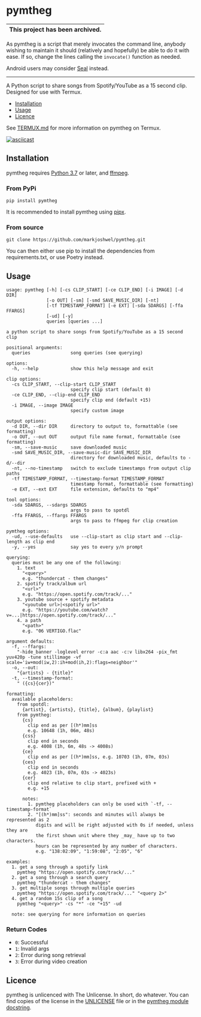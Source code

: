 # pymtheg

| This project has been archived. |
| ---- |

As pymtheg is a script that merely invocates the command line, anybody wishing to
maintain it should (relatively and hopefully) be able to do it with ease. If so,
change the lines calling the `invocate()` function as needed.

Android users may consider [Seal](https://github.com/JunkFood02/Seal) instead.

----

A Python script to share songs from Spotify/YouTube as a 15 second clip. Designed for
use with Termux.

- [Installation](#installation)
- [Usage](#usage)
- [Licence](#licence)

See [TERMUX.md](TERMUX.md) for more information on pymtheg on Termux.

[![asciicast](https://asciinema.org/a/485075.svg)](https://asciinema.org/a/485075)

## Installation

pymtheg requires [Python 3.7](https://python.org/) or later, and
[ffmpeg](https://ffmpeg.org/).

### From PyPi

```text
pip install pymtheg
```

It is recommended to install pymtheg using [pipx](https://github.com/pypa/pipx).

### From source

```text
git clone https://github.com/markjoshwel/pymtheg.git
``````

You can then either use pip to install the dependencies from requirements.txt, or use
Poetry instead.

## Usage

```text
usage: pymtheg [-h] [-cs CLIP_START] [-ce CLIP_END] [-i IMAGE] [-d DIR]
               [-o OUT] [-sm] [-smd SAVE_MUSIC_DIR] [-nt]
               [-tf TIMESTAMP_FORMAT] [-e EXT] [-sda SDARGS] [-ffa FFARGS]
               [-ud] [-y]
               queries [queries ...]

a python script to share songs from Spotify/YouTube as a 15 second clip

positional arguments:
  queries               song queries (see querying)

options:
  -h, --help            show this help message and exit

clip options:
  -cs CLIP_START, --clip-start CLIP_START
                        specify clip start (default 0)
  -ce CLIP_END, --clip-end CLIP_END
                        specify clip end (default +15)
  -i IMAGE, --image IMAGE
                        specify custom image

output options:
  -d DIR, --dir DIR     directory to output to, formattable (see formatting)
  -o OUT, --out OUT     output file name format, formattable (see formatting)
  -sm, --save-music     save downloaded music
  -smd SAVE_MUSIC_DIR, --save-music-dir SAVE_MUSIC_DIR
                        directory for downloaded music, defaults to -d/--dir
  -nt, --no-timestamp   switch to exclude timestamps from output clip paths
  -tf TIMESTAMP_FORMAT, --timestamp-format TIMESTAMP_FORMAT
                        timestamp format, formattable (see formatting)
  -e EXT, --ext EXT     file extension, defaults to "mp4"

tool options:
  -sda SDARGS, --sdargs SDARGS
                        args to pass to spotdl
  -ffa FFARGS, --ffargs FFARGS
                        args to pass to ffmpeg for clip creation

pymtheg options:
  -ud, --use-defaults   use --clip-start as clip start and --clip-length as clip end
  -y, --yes             say yes to every y/n prompt

querying:
  queries must be any one of the following:
    1. text
      "<query>"
      e.g. "thundercat - them changes"
    2. spotify track/album url
      "<url>"
      e.g. "https://open.spotify.com/track/..."
    3. youtube source + spotify metadata
      "<youtube url>|<spotify url>"
      e.g. "https://youtube.com/watch?v=...|https://open.spotify.com/track/..."
    4. a path
      "<path>"
      e.g. "06 VERTIGO.flac"

argument defaults:
  -f, --ffargs:
    "-hide_banner -loglevel error -c:a aac -c:v libx264 -pix_fmt yuv420p -tune stillimage -vf scale='iw+mod(iw,2):ih+mod(ih,2):flags=neighbor'"
  -o, --out:
    "{artists} - {title}"
  -t, --timestamp-format:
    " ({cs}{cer})"

formatting:
  available placeholders:
    from spotdl:
      {artist}, {artists}, {title}, {album}, {playlist}
    from pymtheg:
      {cs}
        clip end as per [(h*)mm]ss
        e.g. 10648 (1h, 06m, 48s)
      {css}
        clip end in seconds
        e.g. 4008 (1h, 6m, 48s -> 4008s)
      {ce}
        clip end as per [(h*)mm]ss, e.g. 10703 (1h, 07m, 03s)
      {ces}
        clip end in seconds
        e.g. 4023 (1h, 07m, 03s -> 4023s)
      {cer}
        clip end relative to clip start, prefixed with +
        e.g. +15

      notes:
        1. pymtheg placeholders can only be used with `-tf, --timestamp-format`
        2. "[(h*)mm]ss": seconds and minutes will always be represented as 2
           digits and will be right adjusted with 0s if needed, unless they are
           the first shown unit where they _may_ have up to two characters.
           hours can be represented by any number of characters.
           e.g. "138:02:09", "1:59:08", "2:05", "6"

examples:
  1. get a song through a spotify link
    pymtheg "https://open.spotify.com/track/..."
  2. get a song through a search query
    pymtheg "thundercat - them changes"
  3. get multiple songs through multiple queries
    pymtheg "https://open.spotify.com/track/..." "<query 2>"
  4. get a random 15s clip of a song
    pymtheg "<query>" -cs "*" -ce "+15" -ud

  note: see querying for more information on queries
```

### Return Codes

- `0`: Successful
- `1`: Invalid args
- `2`: Error during song retrieval
- `3`: Error during video creation

## Licence

pymtheg is unlicenced with The Unlicense. In short, do whatever. You can find copies of
the license in the [UNLICENSE](UNLICENSE) file or in the
[pymtheg module docstring](pymtheg.py).
